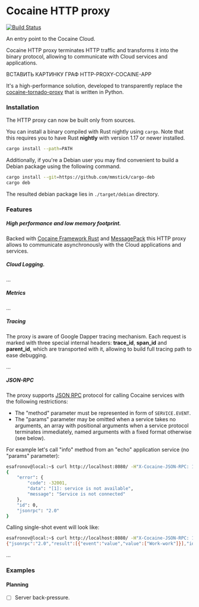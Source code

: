 # Cocaine HTTP proxy
[![Build Status][ci-img]][ci-url]

An entry point to the Cocaine Cloud.

Cocaine HTTP proxy terminates HTTP traffic and transforms it into the binary protocol, allowing to communicate with Cloud services and applications.

ВСТАВИТЬ КАРТИНКУ ГРАФ HTTP-PROXY-COCAINE-APP

It's a high-performance solution, developed to transparently replace the [cocaine-tornado-proxy][cocaine-tornado-proxy] that is written in Python. 

### Installation
The HTTP proxy can now be built only from sources.

You can install a binary compiled with Rust nightly using `cargo`. Note that this requires you to have Rust **nightly** with version 1.17 or newer installed.

```bash
cargo install --path=PATH
```

Additionally, if you're a Debian user you may find convenient to build a Debian package using the following command.

```bash
cargo install --git=https://github.com/mmstick/cargo-deb
cargo deb
```

The resulted debian package lies in `./target/debian` directory.

### Features

##### High performance and low memory footprint.
Backed with [Cocaine Framework Rust][cocaine-framework-rust] and [MessagePack][rmp] this HTTP proxy allows to communicate asynchronously with the Cloud applications and services.
    
##### Cloud Logging.
...

##### Metrics
...

##### Tracing
The proxy is aware of Google Dapper tracing mechanism. Each request is marked with three special internal headers: **trace_id**, **span_id** and **parent_id**, which are transported with it, allowing to build full tracing path to ease debugging.
  
...
  
##### JSON-RPC
The proxy supports [JSON RPC][jsonrpc] protocol for calling Cocaine services with the following restrictions: 

- The "method" parameter must be represented in form of `SERVICE.EVENT`.
- The "params" parameter may be omitted when a service takes no arguments, an array with positional arguments when a service protocol terminates immediately, named arguments with a fixed format otherwise (see below).

For example let's call "info" method from an "echo" application service (no "params" parameter):

```bash
esafronov@local:~$ curl http://localhost:8080/ -H"X-Cocaine-JSON-RPC: 1" -d '{"jsonrpc": "2.0", "method": "echo.info", "id": 0}' | python -m json.tool
{
    "error": {
        "code": -32001,
        "data": "[1]: service is not available",
        "message": "Service is not connected"
    },
    "id": 0,
    "jsonrpc": "2.0"
}
```

Calling single-shot event will look like:

```bash
esafronov@local:~$ curl http://localhost:8080/ -H"X-Cocaine-JSON-RPC: 1" -d '{"jsonrpc": "2.0", "method": "storage.read", "params": ["collection", "key"], "id": 0}'
{"jsonrpc":"2.0","result":[{"event":"value","value":["Work-work"]}],"id":0}
```

...

### Examples

#### Planning
- [ ] Server back-pressure.

[rmp]: https://github.com/3Hren/msgpack-rust
[cocaine-framework-rust]: https://github.com/3Hren/cocaine-framework-rust
[jsonrpc]: http://www.jsonrpc.org/specification
[cocaine-tornado-proxy]: https://github.com/cocaine/cocaine-tools/tree/master/cocaine/proxy
[ci-img]: https://travis-ci.org/3Hren/cocaine-http-proxy.svg?branch=master
[ci-url]: https://travis-ci.org/3Hren/cocaine-http-proxy
